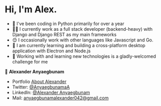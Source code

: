 # Hi, I'm Alex.

- 🐍 I've been coding in Python primarily for over a year
- 👷‍♂️ I currently work as a full stack developer (backend-heavy) with Django and Django REST as my main frameworks
- 😊 I occasionally work with other languages like Javascript and Go.
- 🏫 I am currently learning and building a cross-platform desktop application with Electron and Node.js   
- 💪 Working with and learning new technologies is a gladly-welcomed challenge for me

👤 **Alexander Anyaegbunam**
- Portfolio [About Alexander](https://anyaegbunam-alexander.github.io/)
- Twitter: [@AnyaegbunamaA](https://twitter.com/AnyaegbunamaA)
- LinkedIn: [@Alexander Anyaegbunam](https://www.linkedin.com/in/alexander-anyaegbunam-094141154)
- Mail: anyaegbunamalexander042@gmail.com
